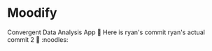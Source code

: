 # Moodify
Convergent Data Analysis App
:carrot:
Here is ryan's commit
ryan's actual commit 2
:cake:
:noodles:
